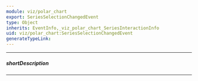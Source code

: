 ```yaml
---
module: viz/polar_chart
export: SeriesSelectionChangedEvent
type: Object
inherits: EventInfo,_viz_polar_chart_SeriesInteractionInfo
uid: viz/polar_chart:SeriesSelectionChangedEvent
generateTypeLink: 
---
```

---
##### shortDescription
<!-- Description goes here -->

---
<!-- Description goes here -->